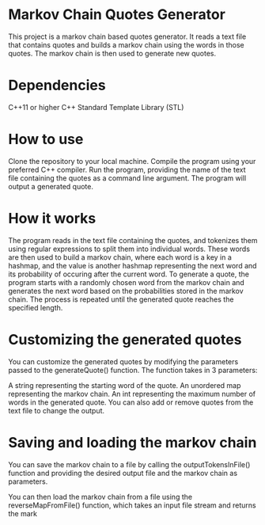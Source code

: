 # Markov Chain Quotes Generator
This project is a markov chain based quotes generator. It reads a text file that contains quotes and builds a markov chain using the words in those quotes. The markov chain is then used to generate new quotes.

# Dependencies

C++11 or higher
C++ Standard Template Library (STL)

# How to use

Clone the repository to your local machine.
Compile the program using your preferred C++ compiler.
Run the program, providing the name of the text file containing the quotes as a command line argument.
The program will output a generated quote.

# How it works

The program reads in the text file containing the quotes, and tokenizes them using regular expressions to split them into individual words.
These words are then used to build a markov chain, where each word is a key in a hashmap, and the value is another hashmap representing the next word and its probability of occuring after the current word.
To generate a quote, the program starts with a randomly chosen word from the markov chain and generates the next word based on the probabilities stored in the markov chain.
The process is repeated until the generated quote reaches the specified length.

# Customizing the generated quotes

You can customize the generated quotes by modifying the parameters passed to the generateQuote() function. The function takes in 3 parameters:

A string representing the starting word of the quote.
An unordered map representing the markov chain.
An int representing the maximum number of words in the generated quote.
You can also add or remove quotes from the text file to change the output.


# Saving and loading the markov chain

You can save the markov chain to a file by calling the outputTokensInFile() function and providing the desired output file and the markov chain as parameters.

You can then load the markov chain from a file using the reverseMapFromFile() function, which takes an input file stream and returns the mark

